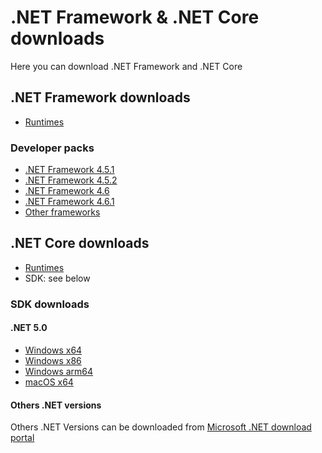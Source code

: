 # .NET Framework & .NET Core downloads
Here you can download .NET Framework and .NET Core

## .NET Framework downloads
- [Runtimes](https://vichingo455.github.io/ProgramDatabase/Useful/NETFramework.zip)

### Developer packs
- [.NET Framework 4.5.1](https://computeralmeglio.altervista.org/wp-content/uploads/Microsoft/dotnet/framework/net451/NDP451-KB2861696-x86-x64-DevPack.exe)
- [.NET Framework 4.5.2](https://computeralmeglio.altervista.org/wp-content/uploads/Microsoft/dotnet/framework/net452/NDP452-KB2901951-x86-x64-DevPack.exe)
- [.NET Framework 4.6](https://computeralmeglio.altervista.org/wp-content/uploads/Microsoft/dotnet/framework/net46/ndp46-targetingpack-kb3045566.exe)
- [.NET Framework 4.6.1](https://computeralmeglio.altervista.org/wp-content/uploads/Microsoft/dotnet/framework/net461/ndp461-devpack-kb3105179-enu.exe)
- [Other frameworks](https://dotnet.microsoft.com/en-us/download/dotnet-framework)

## .NET Core downloads
- [Runtimes](https://dotnet.microsoft.com/en-us/download/dotnet)
- SDK: see below

### SDK downloads

#### .NET 5.0
- [Windows x64](https://computeralmeglio.altervista.org/wp-content/uploads/Microsoft/dotnet/core/net50/dotnet-sdk-5.0.407-win-x64.exe)
- [Windows x86](https://computeralmeglio.altervista.org/wp-content/uploads/Microsoft/dotnet/core/net50/dotnet-sdk-5.0.407-win-x86.exe)
- [Windows arm64](https://computeralmeglio.altervista.org/wp-content/uploads/Microsoft/dotnet/core/net50/dotnet-sdk-5.0.406-win-arm64.exe)
- [macOS x64](https://computeralmeglio.altervista.org/wp-content/uploads/Microsoft/dotnet/core/net50/dotnet-sdk-5.0.407-osx-x64.pkg)

#### Others .NET versions
Others .NET Versions can be downloaded from [Microsoft .NET download portal](https://dotnet.microsoft.com/en-us/download/dotnet)
